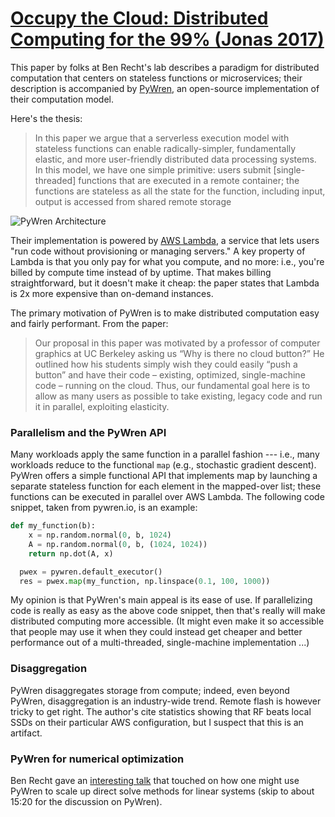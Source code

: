 # [Occupy the Cloud: Distributed Computing for the 99% (Jonas 2017)](https://arxiv.org/abs/1702.04024)


This paper by folks at Ben Recht's lab describes a paradigm for distributed
computation that centers on stateless functions or microservices; their
description is accompanied by [PyWren](http://pywren.io/), an open-source
implementation of their computation model.

Here's the thesis:

> In this paper we argue that a serverless execution model
with stateless functions can enable radically-simpler, fundamentally
elastic, and more user-friendly distributed data
processing systems. In this model, we have one simple
primitive: users submit [single-threaded] functions that are executed in a
remote container; the functions are stateless as all the state for the
function, including input, output is accessed from shared remote storage

![PyWren Architecture](../assets/pywren_arch.png)

Their implementation is powered by [AWS
Lambda](https://aws.amazon.com/lambda/), a service that lets users "run code
without provisioning or managing servers." A key property of Lambda is that you
only pay for what you compute, and no more: i.e., you're billed by compute time
instead of by uptime. That makes billing straightforward, but it doesn't make
it cheap: the paper states that Lambda is 2x more expensive than on-demand
instances.

The primary motivation of PyWren is to make distributed computation easy
and fairly performant. From the paper:

> Our proposal in this paper was motivated by a professor
of computer graphics at UC Berkeley asking us “Why is
there no cloud button?” He outlined how his students simply
wish they could easily “push a button” and have their
code – existing, optimized, single-machine code – running
on the cloud. Thus, our fundamental goal here is
to allow as many users as possible to take existing, legacy
code and run it in parallel, exploiting elasticity.

### Parallelism and the PyWren API
Many workloads apply the same function in a parallel fashion --- i.e.,
many workloads reduce to the functional `map` (e.g., stochastic gradient
descent). PyWren offers a simple functional API that implements map by
launching a separate stateless function for each element in the mapped-over
list; these functions can be executed in parallel over AWS Lambda. The following
code snippet, taken from pywren.io, is an example:

~~~python
def my_function(b):
    x = np.random.normal(0, b, 1024)
    A = np.random.normal(0, b, (1024, 1024))
    return np.dot(A, x)

  pwex = pywren.default_executor()
  res = pwex.map(my_function, np.linspace(0.1, 100, 1000))
~~~

My opinion is that PyWren's main appeal is its ease of use. If parallelizing
code is really as easy as the above code snippet, then that's really will
make distributed computing more accessible. (It might even make it so
accessible that people may use it when they could instead get cheaper and
better performance out of a multi-threaded, single-machine implementation ...)

### Disaggregation
PyWren disaggregates storage from compute; indeed, even beyond PyWren,
disaggregation is an industry-wide trend. Remote flash is however tricky to
get right. The author's cite statistics showing that RF beats local SSDs
on their particular AWS configuration, but I suspect that this is an artifact.

### PyWren for numerical optimization
Ben Recht gave an [interesting talk](https://www.youtube.com/watch?time_continue=1&v=lsjXA78n0zg)
 that touched
on how one might use PyWren to scale up direct solve methods for linear systems
\(skip to about 15:20 for the discussion on PyWren\).
